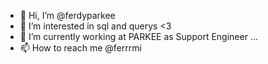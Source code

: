 - 👋 Hi, I’m @ferdyparkee
- 👀 I’m interested in sql and querys <3
- 🌱 I’m currently working at PARKEE as Support Engineer ...
- 📫 How to reach me @ferrrmi

<!---
ferdyparkee/ferdyparkee is a ✨ special ✨ repository because its `README.md` (this file) appears on your GitHub profile.
You can click the Preview link to take a look at your changes.
--->
